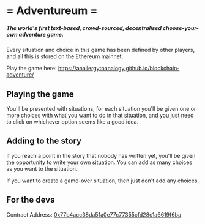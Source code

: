 # = Adventureum = 
##### The world's first text-based, crowd-sourced, decentralised choose-your-own adventure game.
     
Every situation and choice in this game has been defined by other players, and all this is stored on the Ethereum mainnet. 

Play the game here:
https://anallergytoanalogy.github.io/blockchain-adventure/

## Playing the game

You'll be presented with situations, for each situation you'll be given one or more choices with what you want to do in that situation, and you just need to click on whichever option seems like a good idea. 

## Adding to the story

If you reach a point in the story that nobody has written yet, you'll be given the opportunity to write your own situation. You can add as many choices as you want to the situation.

If you want to create a game-over situation, then just don't add any choices. 


## For the devs

Contract Address:
[0x77b4acc38da51a0e77c77355cfd28c1a6619f6ba](https://etherscan.io/address/0x77b4acc38da51a0e77c77355cfd28c1a6619f6ba)
